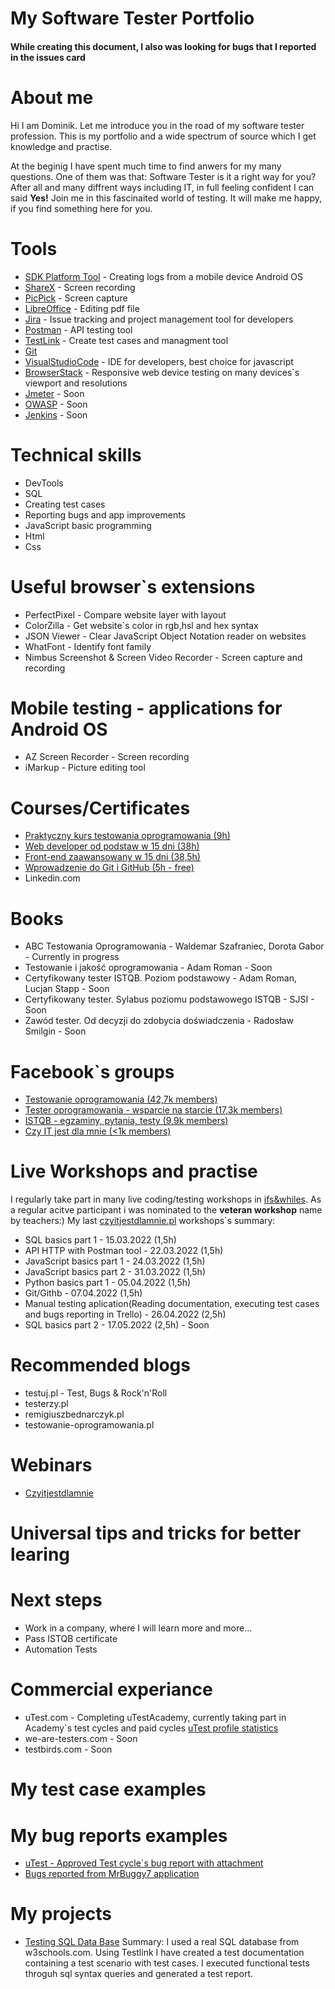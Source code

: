 # My Software Tester Portfolio 
#### While creating this document, I also was looking for bugs that I reported in the issues card 
# About me
Hi I am Dominik. Let me introduce you in the road of my software tester profession. This is my portfolio and a wide spectrum of source which I get knowledge and practise.

At the beginig I have spent much time to find anwers for my many questions. One of them was that: Software Tester is it a right way for you?
After all and many diffrent ways including IT, in full feeling confident I can said **Yes!**
Join me in this fascinaited world of testing. It will make me happy, if you find something here for you.
# Tools 
* [SDK Platform Tool](https://developer.android.com/studio/releases/platform-tools) - Creating logs from a mobile device Android OS
* [ShareX](https://getsharex.com/) - Screen recording
* [PicPick](https://picpick.app/pl/) - Screen capture
* [LibreOffice](https://www.libreoffice.org/) - Editing pdf file 
* [Jira](https://www.atlassian.com/pl/software/jira) - Issue tracking and project management tool for developers
* [Postman](https://www.postman.com/) - API testing tool 
* [TestLink](https://testlink.org/) - Create test cases and managment tool
* [Git](https://git-scm.com/) 
* [VisualStudioCode](https://code.visualstudio.com/) - IDE for developers, best choice for javascript
* [BrowserStack](https://www.browserstack.com/) - Responsive web device testing on many devices`s viewport and resolutions
* [Jmeter](https://jmeter.apache.org/) - Soon
* [OWASP](https://www.zaproxy.org/) - Soon
* [Jenkins](https://www.jenkins.io/) - Soon

# Technical skills
* DevTools
* SQL
* Creating test cases
* Reporting bugs and app improvements
* JavaScript basic programming
* Html
* Css

# Useful browser`s extensions 
* PerfectPixel - Compare website layer with layout
* ColorZilla - Get website`s color in rgb,hsl and hex syntax
* JSON Viewer - Clear JavaScript Object Notation reader on websites
* WhatFont - Identify font family
* Nimbus Screenshot & Screen Video Recorder - Screen capture and recording 

# Mobile testing - applications for Android OS
* AZ Screen Recorder - Screen recording 
* iMarkup - Picture editing tool
# Courses/Certificates 
* [Praktyczny kurs testowania oprogramowania (9h)](https://www.udemy.com/course/praktyczny-kurs-testowania-oprogramowania/)
* [Web developer od podstaw w 15 dni (38h)](https://websamuraj.pl/kurs/web-developer-w-15-dni-kurs-online/)
* [Front-end zaawansowany w 15 dni (38,5h)](https://websamuraj.pl/kurs/front-end-zaawansowany-w-15-dni-kurs-online/)
* [Wprowadzenie do Git i GitHub (5h - free)](https://www.udemy.com/course/praktyczny-kurs-testowania-oprogramowania/)
* Linkedin.com
# Books
* ABC Testowania Oprogramowania - Waldemar Szafraniec, Dorota Gabor - Currently in progress
* Testowanie i jakość oprogramowania - Adam Roman - Soon
* Certyfikowany tester ISTQB. Poziom podstawowy - Adam Roman, Lucjan Stapp - Soon
* Certyfikowany tester. Sylabus poziomu podstawowego ISTQB - SJSI - Soon
* Zawód tester. Od decyzji do zdobycia doświadczenia - Radosław Smilgin - Soon

# Facebook`s groups
* [Testowanie oprogramowania (42,7k members)](https://www.facebook.com/groups/TestowanieOprogramowania)
* [Tester oprogramowania - wsparcie na starcie (17,3k members)](https://www.facebook.com/groups/testeroprogramowania)
* [ISTQB - egzaminy, pytania, testy (9,9k members)](https://www.facebook.com/groups/194288250951242)
* [Czy IT jest dla mnie (<1k members)](https://www.facebook.com/groups/czyitjestdlamnie)

# Live Workshops and practise
I regularly take part in many live coding/testing workshops in [ifs&whiles](https://www.czyitjestdlamnie.pl). As a regular acitve participant i was nominated to the **veteran workshop** name by teachers:)
My last [czyitjestdlamnie.pl](https://www.czyitjestdlamnie.pl/warsztaty) workshops`s summary:
* SQL basics part 1 - 15.03.2022 (1,5h)
* API HTTP with Postman tool - 22.03.2022 (1,5h)
* JavaScript basics part 1 - 24.03.2022 (1,5h)
* JavaScript basics part 2 - 31.03.2022 (1,5h)
* Python basics part 1 - 05.04.2022 (1,5h)
* Git/Githb - 07.04.2022 (1,5h)
* Manual testing aplication(Reading documentation, executing test cases and bugs reporting in Trello) - 26.04.2022 (2,5h)
* SQL basics part 2 - 17.05.2022 (2,5h) - Soon
# Recommended blogs
* testuj.pl - Test, Bugs & Rock'n'Roll
* testerzy.pl
* remigiuszbednarczyk.pl
* testowanie-oprogramowania.pl
# Webinars
* [Czyitjestdlamnie](https://www.czyitjestdlamnie.pl)

# Universal tips and tricks for better learing
# Next steps
* Work in a company, where I will learn more and more...
* Pass ISTQB certificate
* Automation Tests
# Commercial experiance
* uTest.com - Completing uTestAcademy, currently taking part in Academy`s test cycles and paid cycles [uTest profile statistics](https://drive.google.com/file/d/1Rfj20otnuQNfksIw0-9P-Q_pwOhbIJ-l/view?usp=sharing)
* we-are-testers.com - Soon
* testbirds.com - Soon
# My test case examples

# My bug reports examples
* [uTest - Approved Test cycle`s bug report with attachment](https://drive.google.com/file/d/1_Q4Feb2BMUVVSi2VnIch2IQ_FtGxNUwv/view?usp=sharing)
* [Bugs reported from MrBuggy7 application](https://drive.google.com/file/d/1rFeUhEpJZX3sIEmynVe5PqWrSBm3Iql4/view?usp=sharing)

# My projects
* [Testing SQL Data Base](link-soon) Summary: I used a real SQL database from w3schools.com. Using Testlink I have created a test documentation containing a test scenario with test cases. I executed functional tests throguh sql syntax queries and generated a test report.


